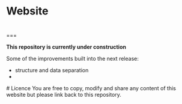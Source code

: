 # 
# Website
#
===

**This repository is currently under construction**

Some of the improvements built into the next release:
* structure and data separation
* 

# Licence
You are free to copy, modify and share any content of this website but please link back to this repository.
